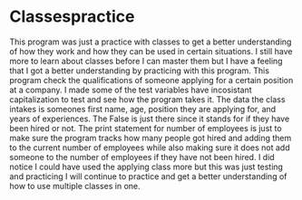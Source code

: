 # Classespractice

This program was just a practice with classes to get a better understanding of how they work and how they can be used in certain situations. 
I still have more to learn about classes before I can master them but I have a feeling that I got a better understanding by practicing with this program.
This program check the qualifications of someone applying for a certain position at a company. I made some of the test variables have incosistant capitalization to test and see how the program takes it. The data the class intakes is someones first name, age, position they are applying for, and years of experiences. The False is just there since it stands for if they have been hired or not. 
The print statement for number of employees is just to make sure the program tracks how many people got hired and adding them to the current number of employees while also making sure it does not add someone to the number of employees if they have not been hired.
I did notice I could have used the applying class more but this was just testing and practicing I will continue to practice and get a better understanding of how to use multiple classes in one.

